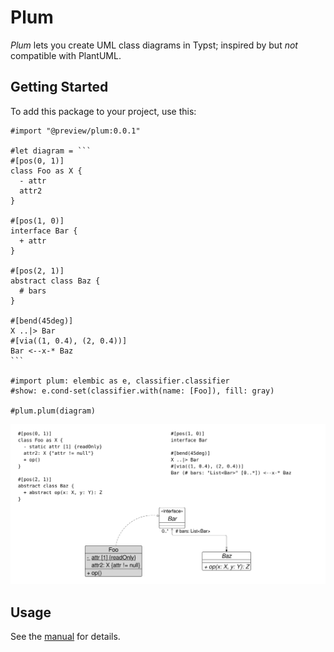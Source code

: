 # Plum

_Plum_ lets you create UML class diagrams in Typst; inspired by but _not_ compatible with PlantUML.

## Getting Started

To add this package to your project, use this:

````typ
#import "@preview/plum:0.0.1"

#let diagram = ```
#[pos(0, 1)]
class Foo as X {
  - attr
  attr2
}

#[pos(1, 0)]
interface Bar {
  + attr
}

#[pos(2, 1)]
abstract class Baz {
  # bars
}

#[bend(45deg)]
X ..|> Bar
#[via((1, 0.4), (2, 0.4))]
Bar <--x-* Baz
```

#import plum: elembic as e, classifier.classifier
#show: e.cond-set(classifier.with(name: [Foo]), fill: gray)

#plum.plum(diagram)
````

<picture>
  <source media="(prefers-color-scheme: dark)" srcset="./thumbnail-dark.svg">
  <img src="./thumbnail-light.svg">
</picture>

## Usage

See the [manual](docs/manual.pdf) for details.
